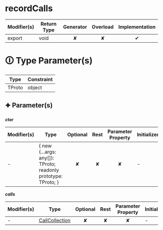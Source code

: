 # recordCalls

| Modifier(s)                            | Return Type                    | Generator                        | Overload                         | Implementation                        |
|----------------------------------------|--------------------------------|:--------------------------------:|:--------------------------------:|:-------------------------------------:|
| export | void | ✘ | ✘  | ✔ |

# &#128712; Type Parameter(s)

| Type   | Constraint |
| ------ | ---------- |
| TProto | object     |

## &#128966; Parameter(s)

_**ctor**_

| Modifier(s)                              | Type                        | Optional                           | Rest                          | Parameter Property                          | Initializer                       |
|------------------------------------------|-----------------------------|:----------------------------------:|:-----------------------------:|:-------------------------------------------:|-----------------------------------|
| - | { new (...args: any[]): TProto; readonly prototype: TProto; } | ✘  | ✘ | ✘ | - |

_**calls**_

| Modifier(s)                              | Type                        | Optional                           | Rest                          | Parameter Property                          | Initializer                       |
|------------------------------------------|-----------------------------|:----------------------------------:|:-----------------------------:|:-------------------------------------------:|-----------------------------------|
| - | [CallCollection](https://hamedfathi.gitbook.io/aurelia-2-doc-api/testing/class/tracing/callcollection) | ✘  | ✘ | ✘ | - |